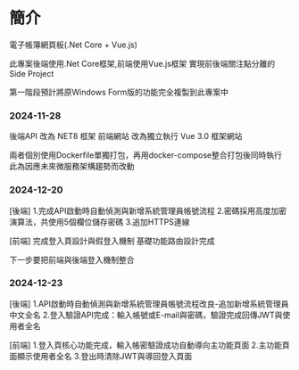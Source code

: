 ﻿# 簡介
電子帳簿網頁板(.Net Core + Vue.js)

此專案後端使用.Net Core框架,前端使用Vue.js框架
實現前後端關注點分離的Side Project

第一階段預計將原Windows Form版的功能完全複製到此專案中

<H3>2024-11-28</H3>

後端API 改為 NET8 框架
前端網站 改為獨立執行 Vue 3.0 框架網站

兩者個別使用Dockerfile單獨打包，再用docker-compose整合打包後同時執行
此為因應未來微服務架構趨勢而改動

<H3>2024-12-20</H3>

[後端]
1.完成API啟動時自動偵測與新增系統管理員帳號流程
2.密碼採用高度加密演算法，共使用5個欄位儲存密碼
3.追加HTTPS連線

[前端]
完成登入頁設計與假登入機制
基礎功能路由設計完成

下一步要把前端與後端登入機制整合

<H3>2024-12-23</H3>

[後端]
1.API啟動時自動偵測與新增系統管理員帳號流程改良-追加新增系統管理員中文全名
2.登入驗證API完成：輸入帳號或E-mail與密碼，驗證完成回傳JWT與使用者全名

[前端]
1.登入頁核心功能完成，輸入帳密驗證成功自動導向主功能頁面
2.主功能頁面顯示使用者全名
3.登出時清除JWT與導回登入頁面